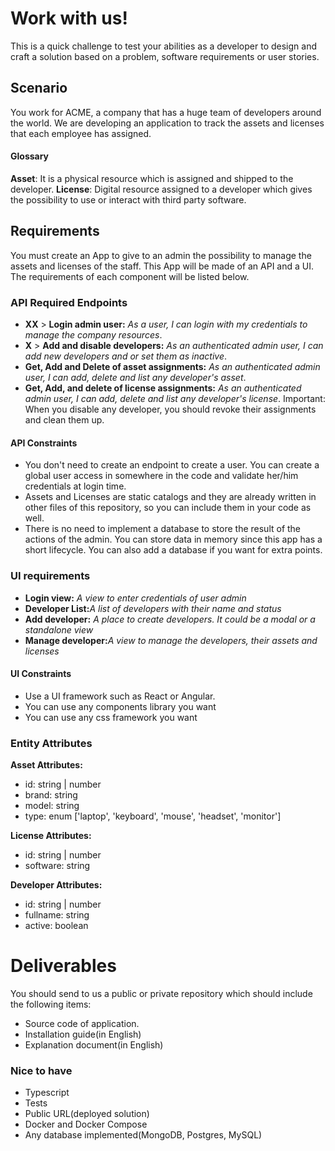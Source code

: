 # Work with us!
This is a quick challenge to test your abilities as a developer to design and craft a solution based on a problem, software requirements or user stories.

## Scenario
You work for ACME, a company that has a huge team of developers around the world. We are developing an application to track the assets and licenses that each employee has assigned.

#### Glossary
**Asset**: It is a physical resource which is assigned and shipped to the developer.
**License**: Digital resource assigned to a developer which gives the possibility to use or interact with third party software.

## Requirements
You must create an App to give to an admin the possibility to manage the assets and licenses of the staff. This App will be made of an API and a UI. The requirements of each component will be listed below.

### API Required Endpoints
- **XX** > **Login admin user:** _As a user, I can login with my credentials to manage the company resources_.
- **X** > **Add and disable developers:** _As an authenticated admin user, I can add new developers and or set them as inactive_.
- **Get, Add and Delete of asset assignments:** _As an authenticated admin user, I can add, delete and list any developer's asset_.
- **Get, Add, and delete of license assignments:** _As an authenticated admin user, I can add, delete and list any developer's license_.
Important: When you disable any developer, you should revoke their assignments and clean them up.

#### API Constraints
  - You don't need to create an endpoint to create a user. You can create a global user access in somewhere in the code and validate her/him credentials at login time.
  - Assets and Licenses are static catalogs and they are already written in other files of this repository, so you can include them in your code as well.
  - There is no need to implement a database to store the result of the actions of the admin. You can store data in memory since this app has a short lifecycle. You can also add a database if you want for extra points.

### UI requirements
  - **Login view:** _A view to enter credentials of user admin_
  - **Developer List:**_A list of developers with their name and status_
  - **Add developer:** _A place to create developers. It could be a modal or a standalone view_
  - **Manage developer:**_A view to manage the developers, their assets and licenses_

#### UI Constraints
  - Use a UI framework such as React or Angular.
  - You can use any components library you want
  - You can use any css framework you want

### Entity Attributes
**Asset Attributes:**
  - id: string | number
  - brand: string
  - model: string
  - type: enum<string> ['laptop', 'keyboard', 'mouse', 'headset', 'monitor']

**License Attributes:**
  - id: string | number
  - software: string

**Developer Attributes:**
  - id: string | number
  - fullname: string
  - active: boolean

# Deliverables
You should send to us a public or private repository which should include the following items:
  - Source code of application.
  - Installation guide(in English)
  - Explanation document(in English)

### Nice to have
  - Typescript
  - Tests
  - Public URL(deployed solution)
  - Docker and Docker Compose
  - Any database implemented(MongoDB, Postgres, MySQL)
